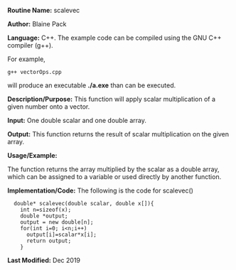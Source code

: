 **Routine Name:**           scalevec

**Author:** Blaine Pack

**Language:** C++. The example code can be compiled using the GNU C++ compiler (g++).

For example,

    g++ vectorOps.cpp

will produce an executable **./a.exe** than can be executed.

**Description/Purpose:** This function will apply scalar multiplication of a given number onto a vector.

**Input:** One double scalar and one double array.

**Output:** This function returns the result of scalar multiplication on the given array.

**Usage/Example:**

The function returns the array multiplied by the scalar as a double array, which can be assigned to a variable or used directly by another function.

**Implementation/Code:** The following is the code for scalevec()

      double* scalevec(double scalar, double x[]){
        int n=sizeof(x);
        double *output;
        output = new double[n];
        for(int i=0; i<n;i++)
          output[i]=scalar*x[i];
          return output;
        }

**Last Modified:** Dec 2019
